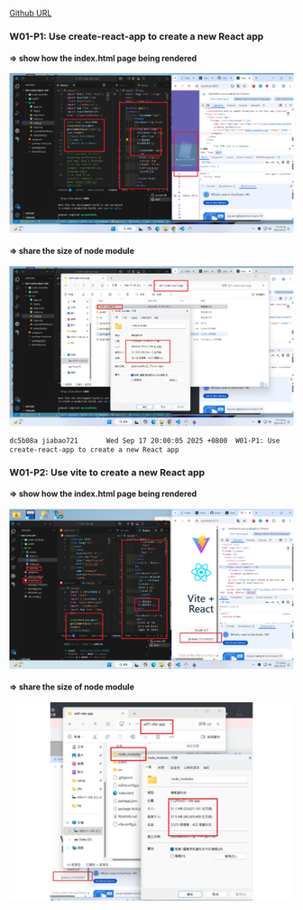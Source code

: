 [Github URL](https://github.com/jiabao721/1132-2N-demo-jbshen-67)

### W01-P1: Use create-react-app to create a new React app

#### => show how the index.html page being rendered

![](w01-p1-1.png)

#### => share the size of node module

![](w01-p1-2.png)

```
dc5b08a jiabao721       Wed Sep 17 20:00:05 2025 +0800  W01-P1: Use create-react-app to create a new React app
```

### W01-P2: Use vite to create a new React app

#### => show how the index.html page being rendered

![](w01-p2-1.png)

#### => share the size of node module

![](w01-p2-2.png)

```

```
